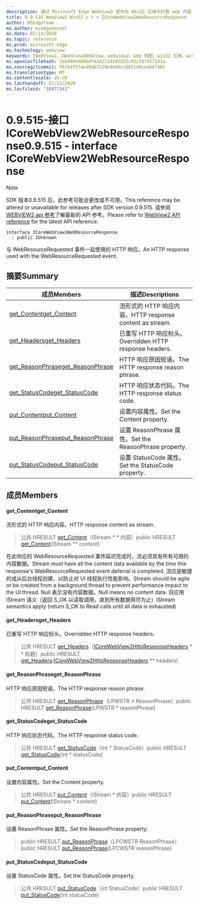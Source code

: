 ```yaml
---
description: 通过 Microsoft Edge WebView2 控件在 Win32 应用中托管 web 内容
title: 0.9.515-WebView2 Win32 c + + ICoreWebView2WebResourceResponse
author: MSEdgeTeam
ms.author: msedgedevrel
ms.date: 07/14/2020
ms.topic: reference
ms.prod: microsoft-edge
ms.technology: webview
keywords: IWebView2、IWebView2WebView、webview2、web 视图、win32 应用、win32、edge、ICoreWebView2、ICoreWebView2Controller、浏览器控件、边缘 html
ms.openlocfilehash: 7a649944686df4d425141d5d22c03c5874572d1a
ms.sourcegitcommit: f6764f57aed9ab7229e4eb6cc8851d0cea667403
ms.translationtype: MT
ms.contentlocale: zh-CN
ms.lasthandoff: 07/15/2020
ms.locfileid: "10877341"
---
```

# <span data-ttu-id="47c59-104">0.9.515-接口 ICoreWebView2WebResourceResponse</span><span class="sxs-lookup"><span data-stu-id="47c59-104">0.9.515 - interface ICoreWebView2WebResourceResponse</span></span> 

> [!NOTE]
> <span data-ttu-id="47c59-105">SDK 版本0.9.515 后，此参考可能会更改或不可用。</span><span class="sxs-lookup"><span data-stu-id="47c59-105">This reference may be altered or unavailable for releases after SDK version 0.9.515.</span></span> <span data-ttu-id="47c59-106">请参阅[WEBVIEW2 api 参考](../../../webview2-api-reference.md)了解最新的 API 参考。</span><span class="sxs-lookup"><span data-stu-id="47c59-106">Please refer to [WebView2 API reference](../../../webview2-api-reference.md) for the latest API reference.</span></span>

```
interface ICoreWebView2WebResourceResponse
  : public IUnknown
```

<span data-ttu-id="47c59-107">与 WebResourceRequested 事件一起使用的 HTTP 响应。</span><span class="sxs-lookup"><span data-stu-id="47c59-107">An HTTP response used with the WebResourceRequested event.</span></span>

## <span data-ttu-id="47c59-108">摘要</span><span class="sxs-lookup"><span data-stu-id="47c59-108">Summary</span></span>

 <span data-ttu-id="47c59-109">成员</span><span class="sxs-lookup"><span data-stu-id="47c59-109">Members</span></span>                        | <span data-ttu-id="47c59-110">描述</span><span class="sxs-lookup"><span data-stu-id="47c59-110">Descriptions</span></span>
--------------------------------|---------------------------------------------
[<span data-ttu-id="47c59-111">get_Content</span><span class="sxs-lookup"><span data-stu-id="47c59-111">get_Content</span></span>](#get_content) | <span data-ttu-id="47c59-112">流形式的 HTTP 响应内容。</span><span class="sxs-lookup"><span data-stu-id="47c59-112">HTTP response content as stream.</span></span>
[<span data-ttu-id="47c59-113">get_Headers</span><span class="sxs-lookup"><span data-stu-id="47c59-113">get_Headers</span></span>](#get_headers) | <span data-ttu-id="47c59-114">已重写 HTTP 响应标头。</span><span class="sxs-lookup"><span data-stu-id="47c59-114">Overridden HTTP response headers.</span></span>
[<span data-ttu-id="47c59-115">get_ReasonPhrase</span><span class="sxs-lookup"><span data-stu-id="47c59-115">get_ReasonPhrase</span></span>](#get_reasonphrase) | <span data-ttu-id="47c59-116">HTTP 响应原因短语。</span><span class="sxs-lookup"><span data-stu-id="47c59-116">The HTTP response reason phrase.</span></span>
[<span data-ttu-id="47c59-117">get_StatusCode</span><span class="sxs-lookup"><span data-stu-id="47c59-117">get_StatusCode</span></span>](#get_statuscode) | <span data-ttu-id="47c59-118">HTTP 响应状态代码。</span><span class="sxs-lookup"><span data-stu-id="47c59-118">The HTTP response status code.</span></span>
[<span data-ttu-id="47c59-119">put_Content</span><span class="sxs-lookup"><span data-stu-id="47c59-119">put_Content</span></span>](#put_content) | <span data-ttu-id="47c59-120">设置内容属性。</span><span class="sxs-lookup"><span data-stu-id="47c59-120">Set the Content property.</span></span>
[<span data-ttu-id="47c59-121">put_ReasonPhrase</span><span class="sxs-lookup"><span data-stu-id="47c59-121">put_ReasonPhrase</span></span>](#put_reasonphrase) | <span data-ttu-id="47c59-122">设置 ReasonPhrase 属性。</span><span class="sxs-lookup"><span data-stu-id="47c59-122">Set the ReasonPhrase property.</span></span>
[<span data-ttu-id="47c59-123">put_StatusCode</span><span class="sxs-lookup"><span data-stu-id="47c59-123">put_StatusCode</span></span>](#put_statuscode) | <span data-ttu-id="47c59-124">设置 StatusCode 属性。</span><span class="sxs-lookup"><span data-stu-id="47c59-124">Set the StatusCode property.</span></span>

## <span data-ttu-id="47c59-125">成员</span><span class="sxs-lookup"><span data-stu-id="47c59-125">Members</span></span>

#### <span data-ttu-id="47c59-126">get_Content</span><span class="sxs-lookup"><span data-stu-id="47c59-126">get_Content</span></span> 

<span data-ttu-id="47c59-127">流形式的 HTTP 响应内容。</span><span class="sxs-lookup"><span data-stu-id="47c59-127">HTTP response content as stream.</span></span>

> <span data-ttu-id="47c59-128">公共 HRESULT [get_Content](#get_content)（IStream \* \* 内容）</span><span class="sxs-lookup"><span data-stu-id="47c59-128">public HRESULT [get_Content](#get_content)(IStream \*\* content)</span></span>

<span data-ttu-id="47c59-129">在此响应的 WebResourceRequested 事件延迟完成时，流必须具有所有可用的内容数据。</span><span class="sxs-lookup"><span data-stu-id="47c59-129">Stream must have all the content data available by the time this response's WebResourceRequested event deferral is completed.</span></span> <span data-ttu-id="47c59-130">流应是敏捷的或从后台线程创建，以防止对 UI 线程执行性能影响。</span><span class="sxs-lookup"><span data-stu-id="47c59-130">Stream should be agile or be created from a background thread to prevent performance impact to the UI thread.</span></span> <span data-ttu-id="47c59-131">Null 表示没有内容数据。</span><span class="sxs-lookup"><span data-stu-id="47c59-131">Null means no content data.</span></span> <span data-ttu-id="47c59-132">将应用 IStream 语义（返回 S_OK 以读取调用，直到所有数据用尽为止）</span><span class="sxs-lookup"><span data-stu-id="47c59-132">IStream semantics apply (return S_OK to Read calls until all data is exhausted)</span></span>

#### <span data-ttu-id="47c59-133">get_Headers</span><span class="sxs-lookup"><span data-stu-id="47c59-133">get_Headers</span></span> 

<span data-ttu-id="47c59-134">已重写 HTTP 响应标头。</span><span class="sxs-lookup"><span data-stu-id="47c59-134">Overridden HTTP response headers.</span></span>

> <span data-ttu-id="47c59-135">公共 HRESULT [get_Headers](#get_headers)（[ICoreWebView2HttpResponseHeaders](icorewebview2httpresponseheaders.md) \* \* 标题）</span><span class="sxs-lookup"><span data-stu-id="47c59-135">public HRESULT [get_Headers](#get_headers)([ICoreWebView2HttpResponseHeaders](icorewebview2httpresponseheaders.md) \*\* headers)</span></span>

#### <span data-ttu-id="47c59-136">get_ReasonPhrase</span><span class="sxs-lookup"><span data-stu-id="47c59-136">get_ReasonPhrase</span></span> 

<span data-ttu-id="47c59-137">HTTP 响应原因短语。</span><span class="sxs-lookup"><span data-stu-id="47c59-137">The HTTP response reason phrase.</span></span>

> <span data-ttu-id="47c59-138">公共 HRESULT [get_ReasonPhrase](#get_reasonphrase)（LPWSTR \* ReasonPhrase）</span><span class="sxs-lookup"><span data-stu-id="47c59-138">public HRESULT [get_ReasonPhrase](#get_reasonphrase)(LPWSTR \* reasonPhrase)</span></span>

#### <span data-ttu-id="47c59-139">get_StatusCode</span><span class="sxs-lookup"><span data-stu-id="47c59-139">get_StatusCode</span></span> 

<span data-ttu-id="47c59-140">HTTP 响应状态代码。</span><span class="sxs-lookup"><span data-stu-id="47c59-140">The HTTP response status code.</span></span>

> <span data-ttu-id="47c59-141">公共 HRESULT [get_StatusCode](#get_statuscode)（Int \* StatusCode）</span><span class="sxs-lookup"><span data-stu-id="47c59-141">public HRESULT [get_StatusCode](#get_statuscode)(int \* statusCode)</span></span>

#### <span data-ttu-id="47c59-142">put_Content</span><span class="sxs-lookup"><span data-stu-id="47c59-142">put_Content</span></span> 

<span data-ttu-id="47c59-143">设置内容属性。</span><span class="sxs-lookup"><span data-stu-id="47c59-143">Set the Content property.</span></span>

> <span data-ttu-id="47c59-144">公共 HRESULT [put_Content](#put_content)（IStream \* 内容）</span><span class="sxs-lookup"><span data-stu-id="47c59-144">public HRESULT [put_Content](#put_content)(IStream \* content)</span></span>

#### <span data-ttu-id="47c59-145">put_ReasonPhrase</span><span class="sxs-lookup"><span data-stu-id="47c59-145">put_ReasonPhrase</span></span> 

<span data-ttu-id="47c59-146">设置 ReasonPhrase 属性。</span><span class="sxs-lookup"><span data-stu-id="47c59-146">Set the ReasonPhrase property.</span></span>

> <span data-ttu-id="47c59-147">public HRESULT [put_ReasonPhrase](#put_reasonphrase)（LPCWSTR ReasonPhrase）</span><span class="sxs-lookup"><span data-stu-id="47c59-147">public HRESULT [put_ReasonPhrase](#put_reasonphrase)(LPCWSTR reasonPhrase)</span></span>

#### <span data-ttu-id="47c59-148">put_StatusCode</span><span class="sxs-lookup"><span data-stu-id="47c59-148">put_StatusCode</span></span> 

<span data-ttu-id="47c59-149">设置 StatusCode 属性。</span><span class="sxs-lookup"><span data-stu-id="47c59-149">Set the StatusCode property.</span></span>

> <span data-ttu-id="47c59-150">公共 HRESULT [put_StatusCode](#put_statuscode)（int StatusCode）</span><span class="sxs-lookup"><span data-stu-id="47c59-150">public HRESULT [put_StatusCode](#put_statuscode)(int statusCode)</span></span>


